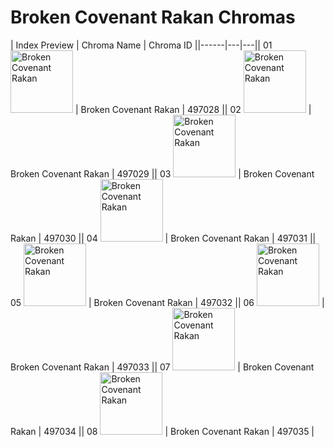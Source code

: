 # Broken Covenant Rakan Chromas

| Index  Preview | Chroma Name | Chroma ID ||------|---|---|| 01  <img src='https://raw.communitydragon.org/latest/plugins/rcp-be-lol-game-data/global/default/v1/champion-chroma-images/497/497028.png' alt='Broken Covenant Rakan' width='100'> | Broken Covenant Rakan | 497028 || 02  <img src='https://raw.communitydragon.org/latest/plugins/rcp-be-lol-game-data/global/default/v1/champion-chroma-images/497/497029.png' alt='Broken Covenant Rakan' width='100'> | Broken Covenant Rakan | 497029 || 03  <img src='https://raw.communitydragon.org/latest/plugins/rcp-be-lol-game-data/global/default/v1/champion-chroma-images/497/497030.png' alt='Broken Covenant Rakan' width='100'> | Broken Covenant Rakan | 497030 || 04  <img src='https://raw.communitydragon.org/latest/plugins/rcp-be-lol-game-data/global/default/v1/champion-chroma-images/497/497031.png' alt='Broken Covenant Rakan' width='100'> | Broken Covenant Rakan | 497031 || 05  <img src='https://raw.communitydragon.org/latest/plugins/rcp-be-lol-game-data/global/default/v1/champion-chroma-images/497/497032.png' alt='Broken Covenant Rakan' width='100'> | Broken Covenant Rakan | 497032 || 06  <img src='https://raw.communitydragon.org/latest/plugins/rcp-be-lol-game-data/global/default/v1/champion-chroma-images/497/497033.png' alt='Broken Covenant Rakan' width='100'> | Broken Covenant Rakan | 497033 || 07  <img src='https://raw.communitydragon.org/latest/plugins/rcp-be-lol-game-data/global/default/v1/champion-chroma-images/497/497034.png' alt='Broken Covenant Rakan' width='100'> | Broken Covenant Rakan | 497034 || 08  <img src='https://raw.communitydragon.org/latest/plugins/rcp-be-lol-game-data/global/default/v1/champion-chroma-images/497/497035.png' alt='Broken Covenant Rakan' width='100'> | Broken Covenant Rakan | 497035 |